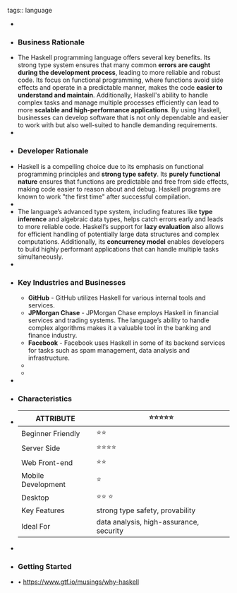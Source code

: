 tags:: language

-
- ### Business Rationale
- The Haskell programming language offers several key benefits. Its strong type system ensures that many common **errors are caught during the development process**, leading to more reliable and robust code. Its focus on functional programming, where functions avoid side effects and operate in a predictable manner, makes the code **easier to understand and maintain**. Additionally, Haskell's ability to handle complex tasks and manage multiple processes efficiently can lead to more **scalable and high-performance applications**. By using Haskell, businesses can develop software that is not only dependable and easier to work with but also well-suited to handle demanding requirements.
-
- ### Developer Rationale
- Haskell is a compelling choice due to its emphasis on functional programming principles and **strong type safety**. Its **purely functional nature** ensures that functions are predictable and free from side effects, making code easier to reason about and debug.  Haskell programs are known to work "the first time" after successful compilation.
-
- The language’s advanced type system, including features like **type inference** and algebraic data types, helps catch errors early and leads to more reliable code. Haskell’s support for **lazy evaluation** also allows for efficient handling of potentially large data structures and complex computations. Additionally, its **concurrency model** enables developers to build highly performant applications that can handle multiple tasks simultaneously.
-
- ### Key Industries and Businesses
	- **GitHub** - GitHub utilizes Haskell for various internal tools and services.
	- **JPMorgan Chase** - JPMorgan Chase employs Haskell in financial services and trading systems. The language’s ability to handle complex algorithms makes it a valuable tool in the banking and finance industry.
	- **Facebook** - Facebook uses Haskell in some of its backend services for tasks such as spam management, data analysis and infrastructure.
	-
	-
-
- ### Characteristics
- | **ATTRIBUTE**          | ⭐⭐⭐⭐⭐                          |
  |--------------------|--------------------------------|
  | Beginner Friendly  | ⭐⭐                            |
  | Server Side        | ⭐⭐⭐⭐                           |
  | Web Front-end      | ⭐⭐                            |
  | Mobile Development | ⭐                              |
  | Desktop            | ⭐⭐ ⭐                          |
  | Key Features       | strong type safety, provability |
  | Ideal For          | data analysis, high-assurance, security |
-
- ### Getting Started
- • https://www.gtf.io/musings/why-haskell